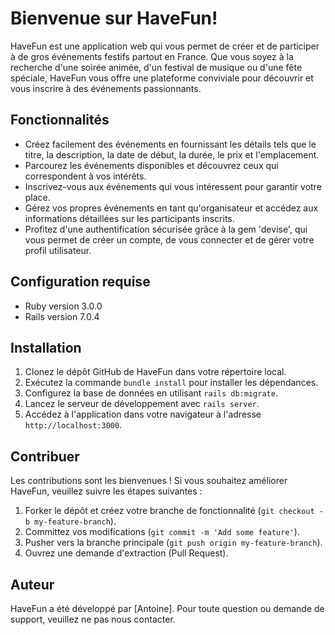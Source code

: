 # Bienvenue sur HaveFun!

HaveFun est une application web qui vous permet de créer et de participer à de gros événements festifs partout en France. Que vous soyez à la recherche d'une soirée animée, d'un festival de musique ou d'une fête spéciale, HaveFun vous offre une plateforme conviviale pour découvrir et vous inscrire à des événements passionnants.

## Fonctionnalités

- Créez facilement des événements en fournissant les détails tels que le titre, la description, la date de début, la durée, le prix et l'emplacement.
- Parcourez les événements disponibles et découvrez ceux qui correspondent à vos intérêts.
- Inscrivez-vous aux événements qui vous intéressent pour garantir votre place.
- Gérez vos propres événements en tant qu'organisateur et accédez aux informations détaillées sur les participants inscrits.
- Profitez d'une authentification sécurisée grâce à la gem 'devise', qui vous permet de créer un compte, de vous connecter et de gérer votre profil utilisateur.

## Configuration requise

- Ruby version 3.0.0
- Rails version 7.0.4

## Installation

1. Clonez le dépôt GitHub de HaveFun dans votre répertoire local.
2. Exécutez la commande `bundle install` pour installer les dépendances.
3. Configurez la base de données en utilisant `rails db:migrate`.
4. Lancez le serveur de développement avec `rails server`.
5. Accédez à l'application dans votre navigateur à l'adresse `http://localhost:3000`.

## Contribuer

Les contributions sont les bienvenues ! Si vous souhaitez améliorer HaveFun, veuillez suivre les étapes suivantes :

1. Forker le dépôt et créez votre branche de fonctionnalité (`git checkout -b my-feature-branch`).
2. Committez vos modifications (`git commit -m 'Add some feature'`).
3. Pusher vers la branche principale (`git push origin my-feature-branch`).
4. Ouvrez une demande d'extraction (Pull Request).

## Auteur

HaveFun a été développé par [Antoine]. Pour toute question ou demande de support, veuillez ne pas nous contacter.
